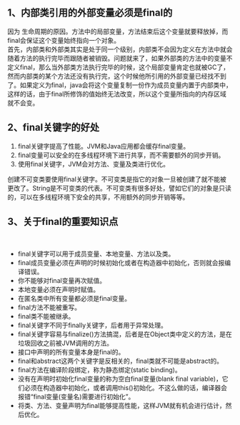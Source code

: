 ## 1、内部类引用的外部变量必须是final的
因为 生命周期的原因。方法中的局部变量，方法结束后这个变量就要释放掉，而final会保证这个变量始终指向一个对象。  
首先，内部类和外部类其实是处于同一个级别，内部类不会因为定义在方法中就会随着方法的执行完毕而跟随者被销毁。问题就来了，如果外部类的方法中的变量不定义final，那么当外部类方法执行完毕的时候，这个局部变量肯定也就被GC了，然而内部类的某个方法还没有执行完，这个时候他所引用的外部变量已经找不到了。如果定义为final，java会将这个变量复制一份作为成员变量内置于内部类中，这样的话，由于final所修饰的值始终无法改变，所以这个变量所指向的内存区域就不会变。
## 2、final关键字的好处
 1. final关键字提高了性能。JVM和Java应用都会缓存final变量。
 2. final变量可以安全的在多线程环境下进行共享，而不需要额外的同步开销。
 3. 使用final关键字，JVM会对方法、变量及类进行优化。
 
创建不可变类要使用final关键字。不可变类是指它的对象一旦被创建了就不能被更改了。String是不可变类的代表。不可变类有很多好处，譬如它们的对象是只读的，可以在多线程环境下安全的共享，不用额外的同步开销等等。
 
## 3、关于final的重要知识点
 
- final关键字可以用于成员变量、本地变量、方法以及类。
- final成员变量必须在声明的时候初始化或者在构造器中初始化，否则就会报编译错误。
- 你不能够对final变量再次赋值。
- 本地变量必须在声明时赋值。
- 在匿名类中所有变量都必须是final变量。
- final方法不能被重写。
- final类不能被继承。
- final关键字不同于finally关键字，后者用于异常处理。
- final关键字容易与finalize()方法搞混，后者是在Object类中定义的方法，是在垃圾回收之前被JVM调用的方法。
- 接口中声明的所有变量本身是final的。
- final和abstract这两个关键字是反相关的，final类就不可能是abstract的。
- final方法在编译阶段绑定，称为静态绑定(static binding)。
- 没有在声明时初始化final变量的称为空白final变量(blank final variable)，它们必须在构造器中初始化，或者调用this()初始化。不这么做的话，编译器会报错“final变量(变量名)需要进行初始化”。
- 将类、方法、变量声明为final能够提高性能，这样JVM就有机会进行估计，然后优化。
